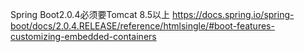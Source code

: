 Spring Boot2.0.4必须要Tomcat 8.5以上
https://docs.spring.io/spring-boot/docs/2.0.4.RELEASE/reference/htmlsingle/#boot-features-customizing-embedded-containers
